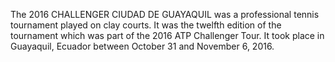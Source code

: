 The 2016 CHALLENGER CIUDAD DE GUAYAQUIL was a professional tennis tournament played on clay courts. It was the twelfth edition of the tournament which was part of the 2016 ATP Challenger Tour. It took place in Guayaquil, Ecuador between October 31 and November 6, 2016.
